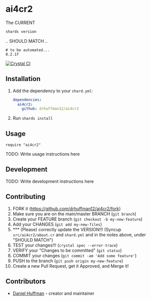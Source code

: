 # ai4cr2

The CURRENT 

```sh
shards version
```

.. SHOULD MATCH ..

```output
# to be automated...
0.2.1f
```

[![Crystal CI](https://github.com/drhuffman12/ai4cr2/actions/workflows/crystal.yml/badge.svg)](https://github.com/drhuffman12/ai4cr2/actions/workflows/crystal.yml)

## Installation

1. Add the dependency to your `shard.yml`:

   ```yaml
   dependencies:
     ai4cr2:
       github: drhuffman12/ai4cr2
   ```

2. Run `shards install`

## Usage

```crystal
require "ai4cr2"
```

TODO: Write usage instructions here

## Development

TODO: Write development instructions here

## Contributing

1. FORK it (<https://github.com/drhuffman12/ai4cr2/fork>)
2. Make sure you are on the main/master BRANCH (`git branch`)
3. Create your FEATURE branch (`git checkout -b my-new-feature`)
4. Add your CHANGES (`git add my-new-files`)
5. *** (Please) correctly update the VERSION!!! (Syncup `src/ai4cr2/about.cr` and `shard.yml` and in the notes above, under "SHOULD MATCH")
6. TEST your changes!!! (`crystal spec --error-trace`)
7. VERIFY your "Changes to be committed" (`git status`)
8. COMMIT your changes (`git commit -am 'Add some feature'`)
9. PUSH to the branch (`git push origin my-new-feature`)
10. Create a new Pull Request, get it Approved, and Merge it!

## Contributors

- [Daniel Huffman](https://github.com/drhuffman12) - creator and maintainer
